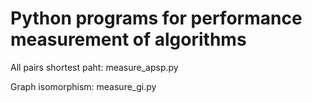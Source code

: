 # Python programs for performance measurement of algorithms

All pairs shortest paht: measure_apsp.py

Graph isomorphism: measure_gi.py

